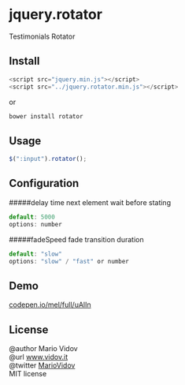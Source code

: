 # jquery.rotator
Testimonials Rotator
## Install
```javascript
<script src="jquery.min.js"></script>
<script src="../jquery.rotator.min.js"></script>
```
or 
```javascript
bower install rotator
```
## Usage
```javascript
$(":input").rotator();
```
## Configuration
#####delay
time next element wait before stating
```javascript
default: 5000
options: number
```
#####fadeSpeed
fade transition duration
```javascript
default: "slow"
options: "slow" / "fast" or number
```
## Demo
<a href="http://codepen.io/mel/full/uAlIn" target="_blank">codepen.io/mel/full/uAlIn</a>
## License
@author Mario Vidov <br />
@url <a href="http://vidov.it" target="_blank">www.vidov.it</a> <br />
@twitter  <a href="http://twitter.com/MarioVidov" target="_blank">MarioVidov</a> <br />
MIT license